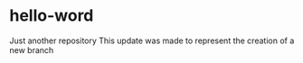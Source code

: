 # hello-word
Just another repository
This update was made to represent the creation of a new branch
